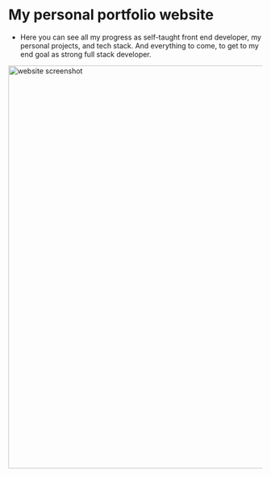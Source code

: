 # My personal portfolio website

- Here you can see all my progress as self-taught front end developer, my personal projects, and tech stack. And everything to come, to get to my end goal as strong full stack developer.

<img src="images/website-screenshot.png" alt="website screenshot" width="800">